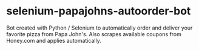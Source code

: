 # selenium-papajohns-autoorder-bot
Bot created with Python / Selenium to automatically order and deliver your favorite pizza from Papa John's. Also scrapes available coupons from Honey.com and applies automatically. 
